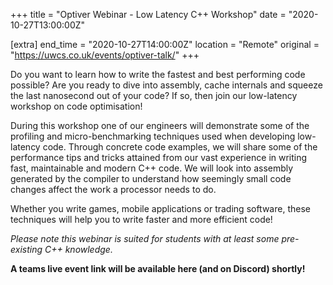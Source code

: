 +++
title = "Optiver Webinar - Low Latency C++ Workshop"
date = "2020-10-27T13:00:00Z"

[extra]
end_time = "2020-10-27T14:00:00Z"
location = "Remote"
original = "https://uwcs.co.uk/events/optiver-talk/"
+++

Do you want to learn how to write the fastest and best performing code possible? Are you ready to dive into assembly, cache internals and squeeze the last nanosecond out of your code? If so, then join our low-latency workshop on code optimisation\!

During this workshop one of our engineers will demonstrate some of the profiling and micro-benchmarking techniques used when developing low-latency code. Through concrete code examples, we will share some of the performance tips and tricks attained from our vast experience in writing fast, maintainable and modern C++ code. We will look into assembly generated by the compiler to understand how seemingly small code changes affect the work a processor needs to do.

Whether you write games, mobile applications or trading software, these techniques will help you to write faster and more efficient code\!

*Please note this webinar is suited for students with at least some pre-existing C++ knowledge.*

**A teams live event link will be available here (and on Discord) shortly\!**

